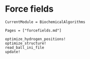 # Force fields
```@meta
CurrentModule = BiochemicalAlgorithms
```

```@index
Pages = ["forcefields.md"]
```

```@docs
optimize_hydrogen_positions!
optimize_structure!
read_ball_ini_file
update!
```
